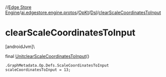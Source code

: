 //[Edge Store Engine](../../../../index.md)/[ai.edgestore.engine.protos](../../index.md)/[OpKt](../index.md)/[Dsl](index.md)/[clearScaleCoordinatesToInput](clear-scale-coordinates-to-input.md)

# clearScaleCoordinatesToInput

[androidJvm]\

final [Unit](https://kotlinlang.org/api/latest/jvm/stdlib/kotlin/-unit/index.html)[clearScaleCoordinatesToInput](clear-scale-coordinates-to-input.md)()

<code>.GraphMetadata.Op.Defs.ScaleCoordinatesToInput scaleCoordinatesToInput = 13;</code>
